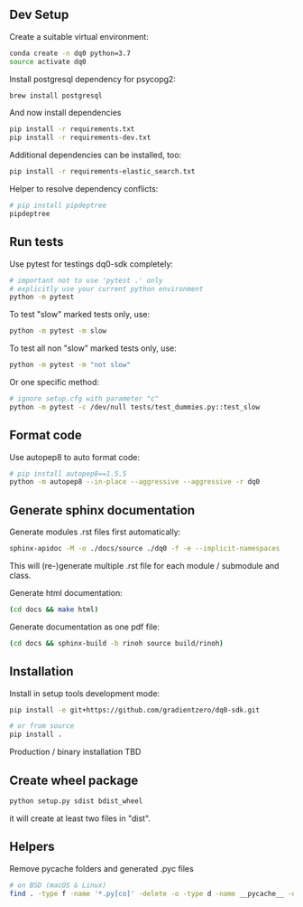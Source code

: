 ## Dev Setup

Create a suitable virtual environment:

```bash
conda create -n dq0 python=3.7
source activate dq0
```

Install postgresql dependency for psycopg2:
```bash
brew install postgresql
```

And now install dependencies
```bash
pip install -r requirements.txt
pip install -r requirements-dev.txt
```

Additional dependencies can be installed, too:
```bash
pip install -r requirements-elastic_search.txt
```

Helper to resolve dependency conflicts:
```bash
# pip install pipdeptree
pipdeptree
```

## Run tests

Use pytest for testings dq0-sdk completely:
```bash
# important not to use 'pytest .' only
# explicitly use your current python environment
python -m pytest
```

To test "slow" marked tests only, use:
```bash
python -m pytest -m slow
```

To test all non "slow" marked tests only, use:
```bash
python -m pytest -m "not slow"
```

Or one specific method:
```bash
# ignore setup.cfg with parameter "c"
python -m pytest -c /dev/null tests/test_dummies.py::test_slow
```

## Format code

Use autopep8 to auto format code:
```bash
# pip install autopep8==1.5.5
python -m autopep8 --in-place --aggressive --aggressive -r dq0
```


## Generate sphinx documentation

Generate modules .rst files first automatically:
```bash
sphinx-apidoc -M -o ./docs/source ./dq0 -f -e --implicit-namespaces
```
This will (re-)generate multiple .rst file for each module / submodule and class.

Generate html documentation:
```bash
(cd docs && make html)
```

Generate documentation as one pdf file:
```bash
(cd docs && sphinx-build -b rinoh source build/rinoh)
```


## Installation

Install in setup tools development mode:

```bash
pip install -e git+https://github.com/gradientzero/dq0-sdk.git

# or from source
pip install .
````

Production / binary installation TBD

## Create wheel package
```bash
python setup.py sdist bdist_wheel
```
it will create at least two files in "dist".

## Helpers

Remove pycache folders and generated .pyc files
```bash
# on BSD (macOS & Linux)
find . -type f -name '*.py[co]' -delete -o -type d -name __pycache__ -delete
```